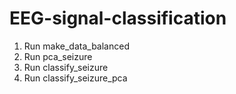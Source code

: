 # EEG-signal-classification

1. Run make_data_balanced 
2. Run pca_seizure
3. Run classify_seizure
4. Run classify_seizure_pca

